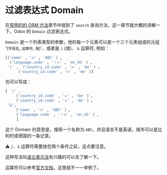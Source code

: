 # 过滤表达式 Domain

在[常用的的 ORM 方法](/Chapter-4/Common-ORM-methods.md)章节中提到了 `search` 查询方法，这一章节就大概的讲解一下，Odoo 的 `Domain` 过滤表达式。  

`Domain` 是一个列表类型的参数，他的每一个元素可以是一个三个元素组成的元组 '(`字段名`, `运算符`, `值`)'，或者是 `|` (或)、 `&` 运算符, 例如：  

```python
[（'name' , '=' , 'ABC' ）, 
 （'language.code' , '！=' , 'en_US' ）, 
 '|' , （'country_id.code' , '=' , 'be' ）, 
     （'country_id.code' , '=' , 'de' ）]
```
也可以写成：


```python
[ '|' ,
    （'country_id.code' , '=' , 'be' ）, 
    （'country_id.code' , '=' , 'de' ）,
 '&',
    （'name' , '=' , 'ABC' ）, 
    （'language.code' , '！=' , 'en_US' ）, 
     ]
```

这个 Domain 的意思是，搜索一个名称为 `ABC`，并且语言不是英语，城市可以是比利时或德国的一条记录。  

⚠️ `|`、`&` 运算符需要放在两个条件之前，这点要注意。  
  
这种写法叫[波兰表示法](https://zh.wikipedia.org/wiki/%E6%B3%A2%E5%85%B0%E8%A1%A8%E7%A4%BA%E6%B3%95)有兴趣的可以去了解一下。  

运算符可以参考[官方文档](https://www.odoo.com/documentation/12.0/reference/orm.html#domains)，这里就不一一举例了。



